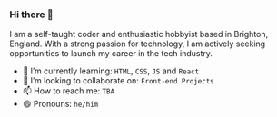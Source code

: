 ### Hi there 👋

I am a self-taught coder and enthusiastic hobbyist based in Brighton, England. With a strong passion for technology, I am actively seeking opportunities to launch my career in the tech industry.

- 🌱 I’m currently learning: `HTML`, `CSS`, `JS` and `React`
- 👯 I’m looking to collaborate on: `Front-end Projects`
- 📫 How to reach me: `TBA`
- 😄 Pronouns: `he/him`

<!--**elliswilcox/elliswilcox** is a ✨ _special_ ✨ repository because its `README.md` (this file) appears on your GitHub profile. -->
